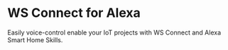 # WS Connect for Alexa

Easily voice-control enable your IoT projects with WS Connect and Alexa Smart Home Skills.